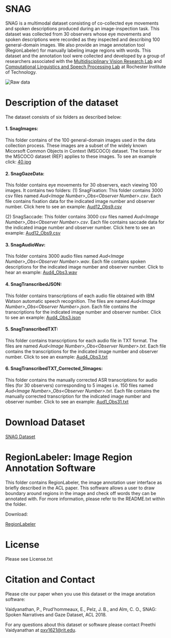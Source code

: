 # SNAG
SNAG is a multimodal dataset consisting of co-collected eye movements and spoken descriptions produced during an image-inspection task. This dataset was collected from 30 observers whose eye movements and spoken descriptions were recorded as they inspected and describing 100 general-domain images. We also provide an image annotation tool (RegionLabeler) for manually labeling image regions with words. This dataset and the annotation tool were collected and developed by a group of researchers associated with the [Multidisciplinary Vision Research Lab](http://mvrl.cis.rit.edu/) and [Computational Linguistics and Speech Processing Lab](https://www.rit.edu/clasp/) at Rochester Institute of Technology.

![Raw data](https://github.com/mvrl-clasp/SNAG/blob/master/thesissnagrawdata.jpg "Logo Title Text 1")

# Description of the dataset
The dataset consists of six folders as described below:
#### 1. SnagImages: 
   This folder contains of the 100 general-domain images used in the data collection process. These images are a subset of the widely known Micorsoft Common Objects in Context (MSCOCO) dataset. The license for the MSCOCO dataset (REF) applies to these images. To see an example click: [40.jpg](https://drive.google.com/file/d/1QKfN_0N2uv4duNgoGB9U2SY-i6yhWyDT/view?usp=sharing)

#### 2. SnagGazeData:
   This folder contains eye movements for 30 observers, each viewing 100 images. It contains two folders:
   (1) SnagFixation: This folder contains 3000 csv files named *Aud&lt;Image Number&gt;_Obs&lt;Observer Number&gt;.csv*. Each file contains fixation data for the indicated image number and observer number. Click here to see an example: [Aud12_Obs9.csv](https://drive.google.com/file/d/1eODq9g_db25N2MCheBrNlnPaDRYIzIUc/view?usp=sharing)
   
   (2) SnagSaccade: This folder contains 3000 csv files named *Aud&lt;Image Number&gt;_Obs&lt;Observer Number&gt;.csv*. Each file contains saccade data for the indicated image number and observer number. Click here to see an example: [Aud12_Obs9.csv](https://drive.google.com/file/d/1Q8DzY0zTglwr-Zy5voBMll9l9BZWbhYs/view?usp=sharing)

#### 3. SnagAudioWav:
   This folder contains 3000 audio files named *Aud&lt;Image Number&gt;_Obs&lt;Observer Number&gt;.wav*. Each file contains spoken descriptions for the indicated image number and observer number. Click to hear an example: [Aud4_Obs3.wav](https://drive.google.com/file/d/13WGdCpKT4ZAKDodF3xw0pBgzWATVC8WO/view?usp=sharing)
   
#### 4. SnagTranscribedJSON:
   This folder contains transcriptions of each audio file obtained with IBM Watson automatic speech recognition. The files are named *Aud&lt;Image Number&gt;_Obs&lt;Observer Number&gt;.json*. Each file contains the transcriptions for the indicated image number and observer number. Click to see an example: [Aud4_Obs3.json](https://drive.google.com/file/d/1Str3ysFcGGI_9z5zyRZG86dbfbjuh8IO/view?usp=sharing)
   
#### 5. SnagTranscribedTXT:
   This folder contains transcriptions for each audio file in TXT format. The files are named *Aud&lt;Image Number&gt;_Obs&lt;Observer Number&gt;.txt*. Each file contains the transcriptions for the indicated image number and observer number. Click to see an example: [Aud4_Obs3.txt](https://drive.google.com/file/d/1CLEH67j0cgphdDSZ0gfXACau2b6BGyKH/view?usp=sharing)
  
#### 6. SnagTranscribedTXT_Corrected_5Images:
   This folder contains the manually corrected ASR transcriptions for audio files (for 30 observers) corresponding to 5 images i.e. 150 files named *Aud&lt;Image Number&gt;_Obs&lt;Observer Number&gt;.txt*. Each file contains the manually corrected transcription for the indicated image number and observer number. Click to see an example: [Aud1_Obs31.txt](https://drive.google.com/file/d/1ohj1VzksMl_F35HZLgBMu5vMSIfjhFPq/view?usp=sharing)

# Download Dataset
[SNAG Dataset](https://drive.google.com/drive/folders/1P-K7kLjEp7hBUCZG53YHCqYO08Z6zdvy?usp=sharing)

# RegionLabeler: Image Region Annotation Software
This folder contains RegionLabeler, the image annotation user interface as briefly described in the ACL paper. This software allows a user to draw boundary around regions in the image and check off words they can be annotated with. For more information, please refer to the README.txt within the folder. 

Download:

[RegionLabeler](https://drive.google.com/drive/folders/1e6ZMmMNd52WPLEwmJ-s8pNzXS0IN17VH?usp=sharing)

# License
Please see License.txt

# Citation and Contact
Please cite our paper when you use this dataset or the image anotation software:

Vaidyanathan, P., Prud'hommeaux, E., Pelz, J. B., and Alm, C. O., SNAG: Spoken Narratives and Gaze Dataset, ACL 2018. 

For any questions about this dataset or software please contact Preethi Vaidyanathan at pxv1621@rit.edu.
